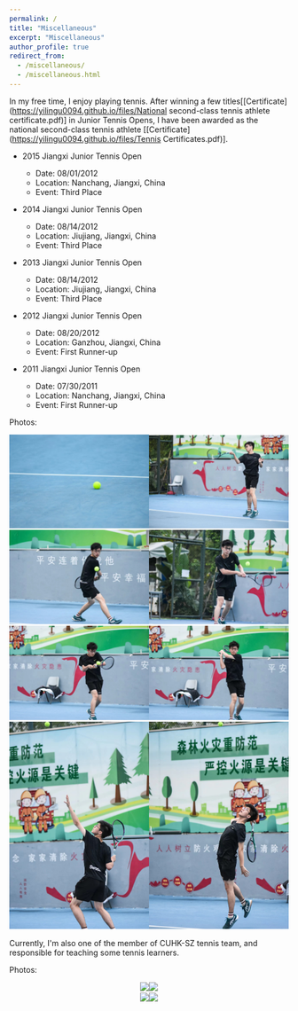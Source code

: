 ```yaml
---
permalink: /
title: "Miscellaneous"
excerpt: "Miscellaneous"
author_profile: true
redirect_from: 
  - /miscellaneous/
  - /miscellaneous.html
---
```

In my free time, I enjoy playing tennis. After winning a few titles\[[Certificate](https://yilingu0094.github.io/files/National second-class tennis athlete certificate.pdf)\] in Junior Tennis Opens, I have been awarded as the national second-class tennis athlete \[[Certificate](https://yilingu0094.github.io/files/Tennis Certificates.pdf)\].

+ 2015 Jiangxi Junior Tennis Open

  - Date: 08/01/2012
  - Location: Nanchang, Jiangxi, China
  - Event: Third Place

+ 2014 Jiangxi Junior Tennis Open

  - Date: 08/14/2012
  - Location: Jiujiang, Jiangxi, China
  - Event: Third Place

+ 2013 Jiangxi Junior Tennis Open

  - Date: 08/14/2012
  - Location: Jiujiang, Jiangxi, China
  - Event: Third Place
  
+ 2012 Jiangxi Junior Tennis Open

  - Date: 08/20/2012
  - Location: Ganzhou, Jiangxi, China
  - Event: First Runner-up  

+ 2011 Jiangxi Junior Tennis Open

  - Date: 07/30/2011
  - Location: Nanchang, Jiangxi, China
  - Event: First Runner-up
  
Photos:

<div align=center>
<img src=" /images/29.jpg " width="50%"><img src=" /images/30.jpg " width="50%">
</div>

<div align=center>
<img src=" /images/31.jpg " width="50%"><img src=" /images/32.jpg " width="50%">
</div>

<div align=center>
<img src=" /images/33.jpg " width="50%"><img src=" /images/34.jpg " width="50%">
</div>

<div align=center>
<img src=" /images/35.jpg " width="50%"><img src=" /images/36.jpg " width="50%">
</div>

Currently, I'm also one of the member of CUHK-SZ tennis team, and responsible for teaching some tennis learners.

Photos:

<div align=center>
<img src=" /images/37.jpg " width="50%"><img src=" /images/38.jpg " width="50%">
</div>

<div align=center>
<img src=" /images/39.jpg " width="50%"><img src=" /images/40.jpg " width="50%">
</div>

